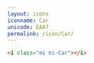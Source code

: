 ```yaml
---
layout: icons
iconname: Car
unicode: EAA7
permalink: /icon/Car/
---
```


``` html
<i class="mi mi-Car"></i>
```
